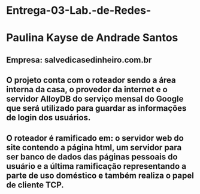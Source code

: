 # Entrega-03-Lab.-de-Redes-  
# Paulina Kayse de Andrade Santos


## Empresa: salvedicasedinheiro.com.br
## O projeto conta com o roteador sendo a área interna da casa, o provedor da internet e o servidor AlloyDB do serviço mensal do Google que será utilizado para guardar as informações de login dos usuários.
## O roteador é ramificado em: o servidor web do site contendo a página html, um servidor para ser banco de dados das páginas pessoais do usuário e a última ramificação representando a parte de uso doméstico e também realiza o papel de cliente TCP.

